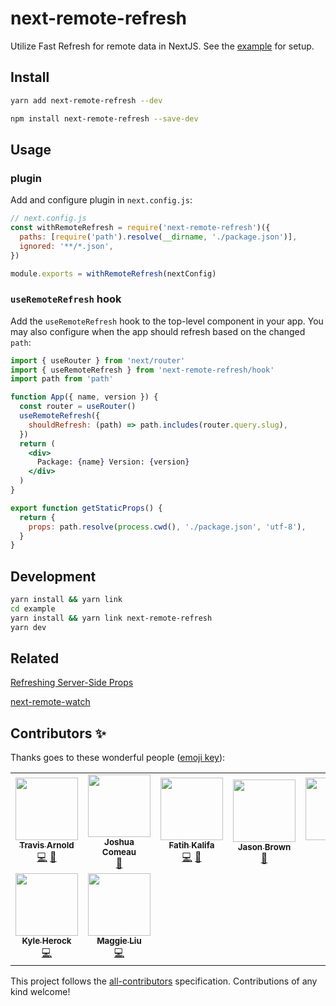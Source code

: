 # next-remote-refresh

Utilize Fast Refresh for remote data in NextJS. See the [example](/example) for setup.

## Install

```bash
yarn add next-remote-refresh --dev
```

```bash
npm install next-remote-refresh --save-dev
```

## Usage

### plugin

Add and configure plugin in `next.config.js`:

```js
// next.config.js
const withRemoteRefresh = require('next-remote-refresh')({
  paths: [require('path').resolve(__dirname, './package.json')],
  ignored: '**/*.json',
})

module.exports = withRemoteRefresh(nextConfig)
```

### `useRemoteRefresh` hook

Add the `useRemoteRefresh` hook to the top-level component in your app. You may also configure when the app should refresh based on the changed `path`:

```jsx
import { useRouter } from 'next/router'
import { useRemoteRefresh } from 'next-remote-refresh/hook'
import path from 'path'

function App({ name, version }) {
  const router = useRouter()
  useRemoteRefresh({
    shouldRefresh: (path) => path.includes(router.query.slug),
  })
  return (
    <div>
      Package: {name} Version: {version}
    </div>
  )
}

export function getStaticProps() {
  return {
    props: path.resolve(process.cwd(), './package.json', 'utf-8'),
  }
}
```

## Development

```bash
yarn install && yarn link
cd example
yarn install && yarn link next-remote-refresh
yarn dev
```

## Related

[Refreshing Server-Side Props](https://www.joshwcomeau.com/nextjs/refreshing-server-side-props/)

[next-remote-watch](https://github.com/hashicorp/next-remote-watch)

## Contributors ✨

Thanks goes to these wonderful people ([emoji key](https://allcontributors.org/docs/en/emoji-key)):

<!-- ALL-CONTRIBUTORS-LIST:START - Do not remove or modify this section -->
<!-- prettier-ignore-start -->
<!-- markdownlint-disable -->
<table>
  <tr>
    <td align="center"><a href="https://github.com/souporserious"><img src="https://avatars.githubusercontent.com/u/2762082?v=4?s=100" width="100px;" alt=""/><br /><sub><b>Travis Arnold</b></sub></a><br /><a href="https://github.com/souporserious/next-remote-refresh/commits?author=souporserious" title="Code">💻</a> <a href="https://github.com/souporserious/next-remote-refresh/commits?author=souporserious" title="Documentation">📖</a></td>
    <td align="center"><a href="https://github.com/joshwcomeau"><img src="https://avatars.githubusercontent.com/u/6692932?v=4?s=100" width="100px;" alt=""/><br /><sub><b>Joshua Comeau</b></sub></a><br /><a href="#ideas-joshwcomeau" title="Ideas, Planning, & Feedback">🤔</a></td>
    <td align="center"><a href="https://fatihkalifa.com"><img src="https://avatars.githubusercontent.com/u/1614415?v=4?s=100" width="100px;" alt=""/><br /><sub><b>Fatih Kalifa</b></sub></a><br /><a href="https://github.com/souporserious/next-remote-refresh/commits?author=pveyes" title="Code">💻</a> <a href="https://github.com/souporserious/next-remote-refresh/commits?author=pveyes" title="Documentation">📖</a></td>
    <td align="center"><a href="https://codedaily.io"><img src="https://avatars.githubusercontent.com/u/1714673?v=4?s=100" width="100px;" alt=""/><br /><sub><b>Jason Brown</b></sub></a><br /><a href="https://github.com/souporserious/next-remote-refresh/commits?author=browniefed" title="Documentation">📖</a></td>
    <td align="center"><a href="https://paco.sh"><img src="https://avatars.githubusercontent.com/u/34928425?v=4?s=100" width="100px;" alt=""/><br /><sub><b>Paco</b></sub></a><br /><a href="https://github.com/souporserious/next-remote-refresh/commits?author=pacocoursey" title="Code">💻</a></td>
    <td align="center"><a href="https://arnavgosain.com"><img src="https://avatars.githubusercontent.com/u/12715704?v=4?s=100" width="100px;" alt=""/><br /><sub><b>Arnav Gosain</b></sub></a><br /><a href="https://github.com/souporserious/next-remote-refresh/commits?author=arn4v" title="Code">💻</a></td>
    <td align="center"><a href="https://timdav.is/"><img src="https://avatars.githubusercontent.com/u/7432943?v=4?s=100" width="100px;" alt=""/><br /><sub><b>Tim Davis</b></sub></a><br /><a href="https://github.com/souporserious/next-remote-refresh/commits?author=thebearingedge" title="Code">💻</a></td>
  </tr>
  <tr>
    <td align="center"><a href="https://github.com/kherock"><img src="https://avatars.githubusercontent.com/u/4993980?v=4?s=100" width="100px;" alt=""/><br /><sub><b>Kyle Herock</b></sub></a><br /><a href="https://github.com/souporserious/next-remote-refresh/commits?author=kherock" title="Code">💻</a></td>
    <td align="center"><a href="https://maggieliu.dev"><img src="https://avatars.githubusercontent.com/u/63619830?v=4?s=100" width="100px;" alt=""/><br /><sub><b>Maggie Liu</b></sub></a><br /><a href="https://github.com/souporserious/next-remote-refresh/commits?author=maggie-j-liu" title="Code">💻</a></td>
  </tr>
</table>

<!-- markdownlint-restore -->
<!-- prettier-ignore-end -->

<!-- ALL-CONTRIBUTORS-LIST:END -->

This project follows the [all-contributors](https://github.com/all-contributors/all-contributors) specification. Contributions of any kind welcome!
